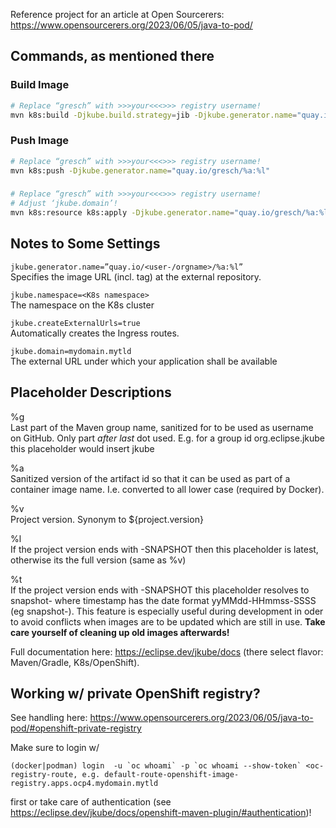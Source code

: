 Reference project for an article at Open Sourcerers: https://www.opensourcerers.org/2023/06/05/java-to-pod/

## Commands, as mentioned there

### Build Image

```bash
# Replace “gresch” with >>>your<<<>>> registry username!
mvn k8s:build -Djkube.build.strategy=jib -Djkube.generator.name="quay.io/gresch/%a:%l"
```

### Push Image

```bash
# Replace “gresch” with >>>your<<<>>> registry username!
mvn k8s:push -Djkube.generator.name="quay.io/gresch/%a:%l"
```

###

```bash
# Replace “gresch” with >>>your<<<>>> registry username!
# Adjust ‘jkube.domain’!
mvn k8s:resource k8s:apply -Djkube.generator.name="quay.io/gresch/%a:%l" -Djkube.namespace=j2p-jkube -Djkube.createExternalUrls=true -Djkube.domain=apps.ocp4.devworkshop.cc
```

## Notes to Some Settings

`jkube.generator.name=”quay.io/<user-/orgname>/%a:%l”`
<br />Specifies the image URL (incl. tag) at the external repository.

`jkube.namespace=<K8s namespace>`
<br />The namespace on the K8s cluster

`jkube.createExternalUrls=true`
<br />Automatically creates the Ingress routes.

`jkube.domain=mydomain.mytld`
<br />The external URL under which your application shall be available

## Placeholder Descriptions

%g
<br />
Last part of the Maven group name, sanitized for to be used as username on GitHub. Only part _after last_ dot used. E.g. for a group id org.eclipse.jkube this placeholder would insert jkube

%a
<br />
Sanitized version of the artifact id so that it can be used as part of a container image name. I.e. converted to all lower case (required by Docker).

%v
<br />
Project version. Synonym to ${project.version}

%l
<br />
If the project version ends with -SNAPSHOT then this placeholder is latest, otherwise its the full version (same as %v)

%t
<br />
If the project version ends with -SNAPSHOT this placeholder resolves to snapshot-<timestamp> where timestamp has the date format yyMMdd-HHmmss-SSSS (eg snapshot-). This feature is especially useful during development in oder to avoid conflicts when images are to be updated which are still in use. **Take care yourself of cleaning up old images afterwards!**

Full documentation here: https://eclipse.dev/jkube/docs (there select flavor: Maven/Gradle, K8s/OpenShift).

## Working w/ private OpenShift registry?

See handling here: https://www.opensourcerers.org/2023/06/05/java-to-pod/#openshift-private-registry

Make sure to login w/

```
(docker|podman) login  -u `oc whoami` -p `oc whoami --show-token` <oc-registry-route, e.g. default-route-openshift-image-registry.apps.ocp4.mydomain.mytld
```

first or take care of authentication (see https://eclipse.dev/jkube/docs/openshift-maven-plugin/#authentication)!
